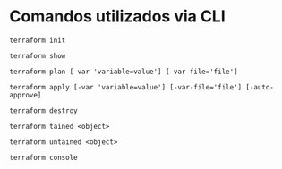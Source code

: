 # Comandos utilizados via CLI

```terraform init```

```terraform show```

```terraform plan [-var 'variable=value'] [-var-file='file']```

```terraform apply [-var 'variable=value'] [-var-file='file'] [-auto-approve]```

```terraform destroy```

```terraform tained <object>```

```terraform untained <object>```

```terraform console```